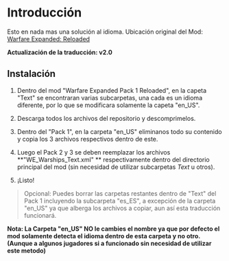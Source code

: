 # Introducción
Esto en nada mas una solución al idioma.
Ubicación original del Mod: [Warfare Expanded: Reloaded](https://steamcommunity.com/sharedfiles/filedetails/?id=2044522714&searchtext=warfare+expand "Warfare Expanded: Reloaded")

**Actualización de la traducción: v2.0**

## Instalación

1. Dentro del mod "Warfare Expanded Pack 1 Reloaded", en la capeta "Text" se encontraran varias subcarpetas, una cada es un idioma diferente, por lo que se modificara solamente la capeta "en_US".

2. Descarga todos los archivos del repositorio y descomprimelos.

3. Dentro del "Pack 1", en la carpeta "en_US" eliminanos todo su contenido y copia los 3 archivos respectivos dentro de este.

4. Luego el Pack 2 y 3 se deben reemplazar los archivos **"WE_Warships_Text.xml" ** respectivamente dentro del directorio principal del mod (sin necesidad de utilizar subcarpetas *Text* u otros).

5. ¡Listo!

> Opcional: Puedes borrar las carpetas restantes dentro de "Text"  del  Pack 1 incluyendo la subcarpeta "es_ES", a excepción de la carpeta "en_US" ya que alberga los archivos a copiar, aun así esta traducción funcionará.

**Nota: La Carpeta "en_US" NO le cambies el nombre ya que por defecto el mod solamente detecta el idioma dentro de esta carpeta y no otro. (Aunque a algunos jugadores si a funcionado sin necesidad de utilizar este metodo)**